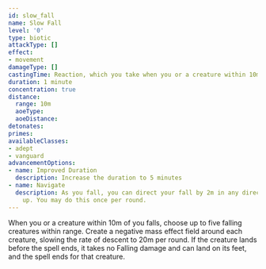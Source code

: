 ```yaml
---
id: slow_fall
name: Slow Fall
level: '0'
type: biotic
attackType: []
effect:
- movement
damageType: []
castingTime: Reaction, which you take when you or a creature within 10m of you falls
duration: 1 minute
concentration: true
distance:
  range: 10m
  aoeType: 
  aoeDistance: 
detonates: 
primes: 
availableClasses:
- adept
- vanguard
advancementOptions:
- name: Improved Duration
  description: Increase the duration to 5 minutes
- name: Navigate
  description: As you fall, you can direct your fall by 2m in any direction except
    up. You may do this once per round.
---
```

When you or a creature within 10m of you falls, choose up to five falling creatures within range. Create a negative mass
effect field around each creature, slowing the rate of descent to 20m per round. If the creature lands before the spell
ends, it takes no Falling damage and can land on its feet, and the spell ends for that creature.
